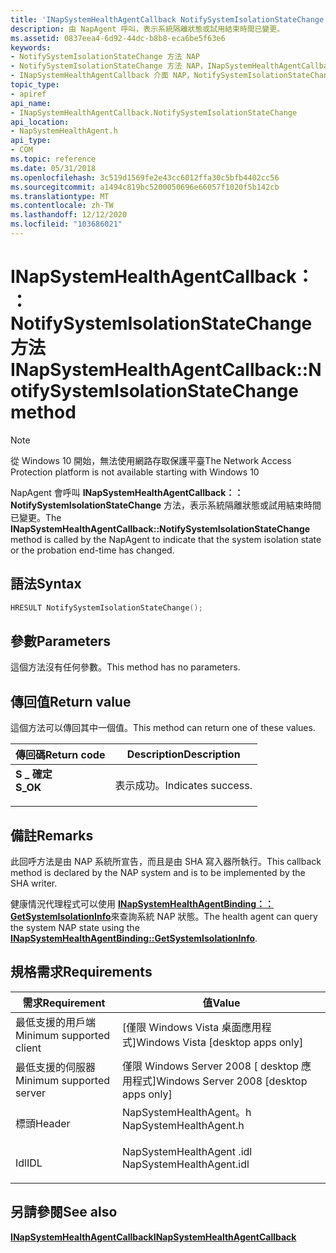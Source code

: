 ```yaml
---
title: 'INapSystemHealthAgentCallback NotifySystemIsolationStateChange 方法 (NapSystemHealthAgent .h) '
description: 由 NapAgent 呼叫，表示系統隔離狀態或試用結束時間已變更。
ms.assetid: 0837eea4-6d92-44dc-b8b8-eca6be5f63e6
keywords:
- NotifySystemIsolationStateChange 方法 NAP
- NotifySystemIsolationStateChange 方法 NAP，INapSystemHealthAgentCallback 介面
- INapSystemHealthAgentCallback 介面 NAP，NotifySystemIsolationStateChange 方法
topic_type:
- apiref
api_name:
- INapSystemHealthAgentCallback.NotifySystemIsolationStateChange
api_location:
- NapSystemHealthAgent.h
api_type:
- COM
ms.topic: reference
ms.date: 05/31/2018
ms.openlocfilehash: 3c519d1569fe2e43cc6012ffa30c5bfb4402cc56
ms.sourcegitcommit: a1494c819bc5200050696e66057f1020f5b142cb
ms.translationtype: MT
ms.contentlocale: zh-TW
ms.lasthandoff: 12/12/2020
ms.locfileid: "103686021"
---
```

# <a name="inapsystemhealthagentcallbacknotifysystemisolationstatechange-method"></a><span data-ttu-id="35b0d-106">INapSystemHealthAgentCallback：： NotifySystemIsolationStateChange 方法</span><span class="sxs-lookup"><span data-stu-id="35b0d-106">INapSystemHealthAgentCallback::NotifySystemIsolationStateChange method</span></span>

> [!Note]  
> <span data-ttu-id="35b0d-107">從 Windows 10 開始，無法使用網路存取保護平臺</span><span class="sxs-lookup"><span data-stu-id="35b0d-107">The Network Access Protection platform is not available starting with Windows 10</span></span>

 

<span data-ttu-id="35b0d-108">NapAgent 會呼叫 **INapSystemHealthAgentCallback：： NotifySystemIsolationStateChange** 方法，表示系統隔離狀態或試用結束時間已變更。</span><span class="sxs-lookup"><span data-stu-id="35b0d-108">The **INapSystemHealthAgentCallback::NotifySystemIsolationStateChange** method is called by the NapAgent to indicate that the system isolation state or the probation end-time has changed.</span></span>

## <a name="syntax"></a><span data-ttu-id="35b0d-109">語法</span><span class="sxs-lookup"><span data-stu-id="35b0d-109">Syntax</span></span>


```C++
HRESULT NotifySystemIsolationStateChange();
```



## <a name="parameters"></a><span data-ttu-id="35b0d-110">參數</span><span class="sxs-lookup"><span data-stu-id="35b0d-110">Parameters</span></span>

<span data-ttu-id="35b0d-111">這個方法沒有任何參數。</span><span class="sxs-lookup"><span data-stu-id="35b0d-111">This method has no parameters.</span></span>

## <a name="return-value"></a><span data-ttu-id="35b0d-112">傳回值</span><span class="sxs-lookup"><span data-stu-id="35b0d-112">Return value</span></span>

<span data-ttu-id="35b0d-113">這個方法可以傳回其中一個值。</span><span class="sxs-lookup"><span data-stu-id="35b0d-113">This method can return one of these values.</span></span>



| <span data-ttu-id="35b0d-114">傳回碼</span><span class="sxs-lookup"><span data-stu-id="35b0d-114">Return code</span></span>                                                                          | <span data-ttu-id="35b0d-115">Description</span><span class="sxs-lookup"><span data-stu-id="35b0d-115">Description</span></span>                   |
|--------------------------------------------------------------------------------------|-------------------------------|
| <dl> <span data-ttu-id="35b0d-116"><dt>**S \_ 確定**</dt></span><span class="sxs-lookup"><span data-stu-id="35b0d-116"><dt>**S\_OK**</dt></span></span> </dl> | <span data-ttu-id="35b0d-117">表示成功。</span><span class="sxs-lookup"><span data-stu-id="35b0d-117">Indicates success.</span></span><br/> |



 

## <a name="remarks"></a><span data-ttu-id="35b0d-118">備註</span><span class="sxs-lookup"><span data-stu-id="35b0d-118">Remarks</span></span>

<span data-ttu-id="35b0d-119">此回呼方法是由 NAP 系統所宣告，而且是由 SHA 寫入器所執行。</span><span class="sxs-lookup"><span data-stu-id="35b0d-119">This callback method is declared by the NAP system and is to be implemented by the SHA writer.</span></span>

<span data-ttu-id="35b0d-120">健康情況代理程式可以使用 [**INapSystemHealthAgentBinding：： GetSystemIsolationInfo**](inapsystemhealthagentbinding-getsystemisolationinfo-method.md)來查詢系統 NAP 狀態。</span><span class="sxs-lookup"><span data-stu-id="35b0d-120">The health agent can query the system NAP state using the [**INapSystemHealthAgentBinding::GetSystemIsolationInfo**](inapsystemhealthagentbinding-getsystemisolationinfo-method.md).</span></span>

## <a name="requirements"></a><span data-ttu-id="35b0d-121">規格需求</span><span class="sxs-lookup"><span data-stu-id="35b0d-121">Requirements</span></span>



| <span data-ttu-id="35b0d-122">需求</span><span class="sxs-lookup"><span data-stu-id="35b0d-122">Requirement</span></span> | <span data-ttu-id="35b0d-123">值</span><span class="sxs-lookup"><span data-stu-id="35b0d-123">Value</span></span> |
|-------------------------------------|-----------------------------------------------------------------------------------------------------|
| <span data-ttu-id="35b0d-124">最低支援的用戶端</span><span class="sxs-lookup"><span data-stu-id="35b0d-124">Minimum supported client</span></span><br/> | <span data-ttu-id="35b0d-125">\[僅限 Windows Vista 桌面應用程式\]</span><span class="sxs-lookup"><span data-stu-id="35b0d-125">Windows Vista \[desktop apps only\]</span></span><br/>                                                      |
| <span data-ttu-id="35b0d-126">最低支援的伺服器</span><span class="sxs-lookup"><span data-stu-id="35b0d-126">Minimum supported server</span></span><br/> | <span data-ttu-id="35b0d-127">僅限 Windows Server 2008 \[ desktop 應用程式\]</span><span class="sxs-lookup"><span data-stu-id="35b0d-127">Windows Server 2008 \[desktop apps only\]</span></span><br/>                                                |
| <span data-ttu-id="35b0d-128">標頭</span><span class="sxs-lookup"><span data-stu-id="35b0d-128">Header</span></span><br/>                   | <dl> <span data-ttu-id="35b0d-129"><dt>NapSystemHealthAgent。h</dt></span><span class="sxs-lookup"><span data-stu-id="35b0d-129"><dt>NapSystemHealthAgent.h</dt></span></span> </dl>   |
| <span data-ttu-id="35b0d-130">Idl</span><span class="sxs-lookup"><span data-stu-id="35b0d-130">IDL</span></span><br/>                      | <dl> <span data-ttu-id="35b0d-131"><dt>NapSystemHealthAgent .idl</dt></span><span class="sxs-lookup"><span data-stu-id="35b0d-131"><dt>NapSystemHealthAgent.idl</dt></span></span> </dl> |



## <a name="see-also"></a><span data-ttu-id="35b0d-132">另請參閱</span><span class="sxs-lookup"><span data-stu-id="35b0d-132">See also</span></span>

<dl> <dt>

[<span data-ttu-id="35b0d-133">**INapSystemHealthAgentCallback**</span><span class="sxs-lookup"><span data-stu-id="35b0d-133">**INapSystemHealthAgentCallback**</span></span>](inapsystemhealthagentcallback.md)
</dt> </dl>

 

 





